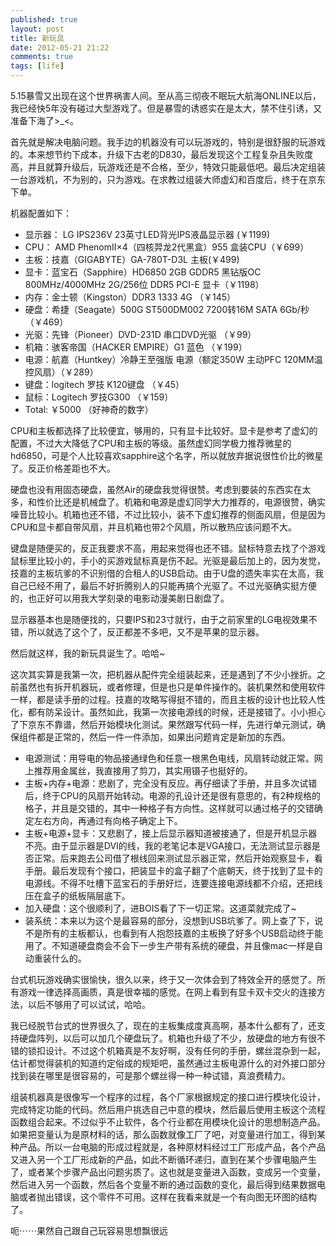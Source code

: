 ```yaml
---
published: true
layout: post
title: 新玩具
date: 2012-05-21 21:22
comments: true 
tags: [life]
---
```


5.15暴雪又出现在这个世界祸害人间。至从高三彻夜不眠玩大航海ONLINE以后，我已经快5年没有碰过大型游戏了。但是暴雪的诱惑实在是太大，禁不住引诱，又准备下海了>_<。

首先就是解决电脑问题。我手边的机器没有可以玩游戏的，特别是很舒服的玩游戏的。本来想节约下成本，升级下古老的D830，最后发现这个工程复杂且失败度高，并且就算升级后，玩游戏还是不合格，至少，特效只能最低吧。最后决定组装一台游戏机，不为别的，只为游戏。在求教过组装大师虚幻和百度后，终于在京东下单。

机器配置如下：

* 显示器： LG IPS236V 23英寸LED背光IPS液晶显示器 (￥1199)
* CPU： AMD PhenomII×4（四核羿龙2代黑盒）955 盒装CPU（￥699）
* 主板：技嘉（GIGABYTE）GA-780T-D3L 主板(￥499)
* 显卡：蓝宝石（Sapphire）HD6850 2GB GDDR5 黑钻版OC 800MHz/4000MHz 2G/256位 DDR5 PCI-E 显卡（￥1198）
* 内存：金士顿（Kingston）DDR3 1333 4G （￥145）
* 硬盘：希捷（Seagate）500G ST500DM002 7200转16M SATA 6Gb/秒 （￥469）
* 光驱：先锋（Pioneer）DVD-231D 串口DVD光驱 （￥99）
* 机箱：骇客帝国（HACKER EMPIRE）G1 蓝色 （￥199）
* 电源：航嘉（Huntkey）冷静王至强版 电源（额定350W 主动PFC 120MM温控风扇）（￥289）
* 键盘：logitech 罗技 K120键盘 （￥45）
* 鼠标：Logitech 罗技G300 （￥159）
* Total: ￥5000 （好神奇的数字）

CPU和主板都选择了比较便宜，够用的，只有显卡比较好。显卡是参考了虚幻的配置，不过大大降低了CPU和主板的等级。虽然虚幻同学极力推荐微星的hd6850，可是个人比较喜欢sapphire这个名字，所以就放弃据说很性价比的微星了。反正价格差距也不大。

硬盘也没有用固态硬盘，虽然Air的硬盘我觉得很赞。考虑到要装的东西实在太多，和性价比还是机械盘了。机箱和电源是虚幻同学大力推荐的，电源很赞，确实噪音比较小。机箱也还不错，不过比较小，装不下虚幻推荐的侧面风扇，但是因为CPU和显卡都自带风扇，并且机箱也带2个风扇，所以散热应该问题不大。

键盘是随便买的，反正我要求不高，用起来觉得也还不错。鼠标特意去找了个游戏鼠标里比较小的，手小的买游戏鼠标真是伤不起。光驱是最后加上的，因为发觉，技嘉的主板坑爹的不识别借的合租人的USB启动。由于U盘的遗失率实在太高，我自己已经不用了，最后不好折腾别人的只能再搞个光驱了。不过光驱确实挺方便的，也正好可以用我大学刻录的电影动漫美剧日剧盘了。

显示器基本也是随便找的，只要IPS和23寸就行，由于之前家里的LG电视效果不错，所以就选了这个了，反正都差不多吧，又不是苹果的显示器。

然后就这样，我的新玩具诞生了。哈哈~

这次其实算是我第一次，把机器从配件完全组装起来，还是遇到了不少小挫折。之前虽然也有拆开机器玩，或者修理，但是也只是单件操作的。装机果然和使用软件一样，都是读手册的过程。技嘉的攻略写得挺不错的，而且主板的设计也比较人性化，都有防呆设计。虽然如此，我第一次接电源线的时候，还是接错了。小小担心了下京东不靠谱，然后开始模块化测试。果然跟写代码一样，先进行单元测试，确保组件都是正常的，然后一件一件添加，如果出问题肯定是新加的东西。

* 电源测试：用导电的物品接通绿色和任意一根黑色电线，风扇转动就正常。网上推荐用金属丝，我直接用了剪刀，其实用镊子也挺好的。
* 主板+内存+电源：悲剧了，完全没有反应。再仔细读了手册，并且多次试错后，终于CPU的风扇开始转动。电源的孔设计还是很有意思的，有2种规格的格子，并且是交错的，其中一种格子有方向性。这样就可以通过格子的交错确定左右方向，再通过有向格子确定上下。
* 主板+电源+显卡：又悲剧了，接上后显示器知道被接通了，但是开机显示器不亮。由于显示器是DVI的线，我的老笔记本是VGA接口，无法测试显示器是否正常。后来跑去公司借了根线回来测试显示器正常，然后开始观察显卡，看手册。最后发现有个接口，把装显卡的盒子翻了个底朝天，终于找到了显卡的电源线。不得不吐槽下蓝宝石的手册好烂，连要连接电源线都不介绍，还把线压在盒子的纸板隔层底下。
* 加入硬盘：这个很顺利了，进BOIS看了下一切正常。这道菜就完成了~
* 装系统：本来以为这个是最容易的部分，没想到USB坑爹了。网上查了下，说不是所有的主板都认，也看到有人抱怨技嘉的主板换了好多个USB启动终于能用了。不知道硬盘商会不会下一步生产带有系统的硬盘，并且像mac一样是自动重装什么的。

台式机玩游戏确实很愉快，很久以来，终于又一次体会到了特效全开的感觉了。所有游戏一律选择高画质，真是很幸福的感觉。在网上看到有显卡双卡交火的连接方法，以后不够用了可以试试，哈哈。

我已经脱节台式的世界很久了，现在的主板集成度真高啊，基本什么都有了，还支持硬盘阵列，以后可以加几个硬盘玩了。机箱也升级了不少，放硬盘的地方有很不错的锁扣设计。不过这个机箱真是不友好啊，没有任何的手册，螺丝混杂到一起，估计都觉得装机的知道约定俗成的规矩吧，虽然通过主板电源什么的对外接口部分找到装在哪里是很容易的，可是那个螺丝得一种一种试错，真浪费精力。

组装机器真是很像写一个程序的过程，各个厂家根据规定的接口进行模块化设计，完成特定功能的代码。然后用户挑选自己中意的模块，然后最后使用主板这个流程函数组合起来。不过似乎不止软件，各个行业都在用模块化设计的思想制造产品。如果把变量认为是原材料的话，那么函数就像工厂了吧，对变量进行加工，得到某种产品。所以一台电脑的形成过程就是，各种原材料经过工厂形成产品，各个产品又进入另一个工厂形成新的产品，如此不断循环递归，直到在某个步骤电脑产生了，或者某个步骤产品出问题劣质了。这也就是变量进入函数，变成另一个变量，然后进入另一个函数，然后各个变量不断的通过函数的变化，最后得到结果数据电脑或者抛出错误，这个零件不可用。这样在我看来就是一个有向图无环图的结构了。

呃⋯⋯果然自己跟自己玩容易思想飘很远

